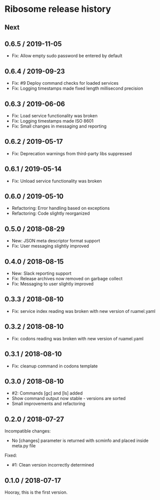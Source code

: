 
# Ribosome release history

## Next


## 0.6.5 / 2019-11-05

* Fix: Allow empty sudo password be entered by default


## 0.6.4 / 2019-09-23

* Fix: #9 Deploy command checks for loaded services
* Fix: Logging timestamps made fixed length millisecond precision


## 0.6.3 / 2019-06-06

* Fix: Load service functionality was broken
* Fix: Logging timestamps made ISO 8601
* Fix: Small changes in messaging and reporting


## 0.6.2 / 2019-05-17

* Fix: Deprecation warnings from third-party libs suppressed


## 0.6.1 / 2019-05-14

* Fix: Unload service functionality was broken


## 0.6.0 / 2019-05-10

* Refactoring: Error handling based on exceptions
* Refactoring: Code slightly reorganized


## 0.5.0 / 2018-08-29

* New: JSON meta descriptor format support
* Fix: User messaging slightly improved


## 0.4.0 / 2018-08-15

* New: Slack reporting support
* Fix: Release archives now removed on garbage collect
* Fix: Messaging to user slightly improved


## 0.3.3 / 2018-08-10

* Fix: service index reading was broken with new version of ruamel.yaml


## 0.3.2 / 2018-08-10

* Fix: codons reading was broken with new version of ruamel.yaml


## 0.3.1 / 2018-08-10

* Fix: cleanup command in codons template


## 0.3.0 / 2018-08-10

* #2: Commands [gc] and [ls] added
* Show command output now stable - versions are sorted
* Small improvements and refactoring


## 0.2.0 / 2018-07-27

Incompatible changes:
* No [changes] parameter is returned with scminfo and placed inside meta.py file

Fixed:
* #1: Clean version incorrectly determined


## 0.1.0 / 2018-07-17

Hooray, this is the first version.
